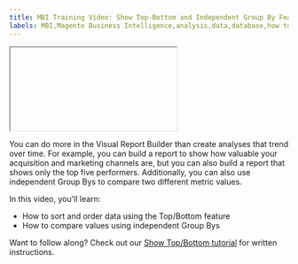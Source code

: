 ```yaml
---
title: MBI Training Video: Show Top-Bottom and Independent Group By Features
labels: MBI,Magento Business Intelligence,analysis,data,database,how to,mbi-api-migration,reports
---
```


<iframe></iframe>

You can do more in the Visual Report Builder than create analyses that trend over time. For example, you can build a report to show how valuable your acquisition and marketing channels are, but you can also build a report that shows only the top five performers. Additionally, you can also use independent Group Bys to compare two different metric values.

In this video, you'll learn:

* How to sort and order data using the Top/Bottom feature
* How to compare values using independent Group Bys

Want to follow along? Check out our [Show Top/Bottom tutorial](https://support.magento.com/hc/en-us/articles/360016504932) for written instructions.